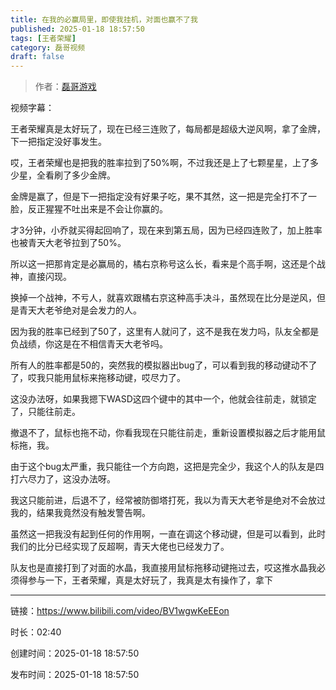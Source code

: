 ```yaml
---
title: 在我的必赢局里，即使我挂机，对面也赢不了我
published: 2025-01-18 18:57:50
tags: [王者荣耀]
category: 磊哥视频
draft: false
---
```



> 作者：[磊哥游戏](https://space.bilibili.com/268941858?spm_id_from=333.788.upinfo.head.click)

视频字幕：

王者荣耀真是太好玩了，现在已经三连败了，每局都是超级大逆风啊，拿了金牌，下一把指定没好事发生。

哎，王者荣耀也是把我的胜率拉到了50%啊，不过我还是上了七颗星星，上了多少星，全看刷了多少金牌。

金牌是赢了，但是下一把指定没有好果子吃，果不其然，这一把是完全打不了一脸，反正猩猩不吐出来是不会让你赢的。

才3分钟，小乔就买得起回响了，现在来到第五局，因为已经四连败了，加上胜率也被青天大老爷拉到了50%。

所以这一把那肯定是必赢局的，橘右京称号这么长，看来是个高手啊，这还是个战神，直接闪现。

换掉一个战神，不亏人，就喜欢跟橘右京这种高手决斗，虽然现在比分是逆风，但是青天大老爷绝对是会发力的人。

因为我的胜率已经到了50了，这里有人就问了，这不是我在发力吗，队友全都是负战绩，你这是在不相信青天大老爷吗。

所有人的胜率都是50的，突然我的模拟器出bug了，可以看到我的移动键动不了了，哎我只能用鼠标来拖移动键，哎尽力了。

这没办法呀，如果我摁下WASD这四个键中的其中一个，他就会往前走，就锁定了，只能往前走。

撤退不了，鼠标也拖不动，你看我现在只能往前走，重新设置模拟器之后才能用鼠标拖，我。

由于这个bug太严重，我只能往一个方向跑，这把是完全少，我这个人的队友是四打六尽力了，这没办法呀。

我这只能前进，后退不了，经常被防御塔打死，我以为青天大老爷是绝对不会放过我的，结果我竟然没有触发警告啊。

虽然这一把我没有起到任何的作用啊，一直在调这个移动键，但是可以看到，此时我们的比分已经实现了反超啊，青天大佬也已经发力了。

队友也是直接打到了对面的水晶，我直接用鼠标拖移动键拖过去，哎这推水晶我必须得参与一下，王者荣耀，真是太好玩了，我真是太有操作了，拿下

---


链接：https://www.bilibili.com/video/BV1wgwKeEEon



时长：02:40

创建时间：2025-01-18 18:57:50

发布时间：2025-01-18 18:57:50
